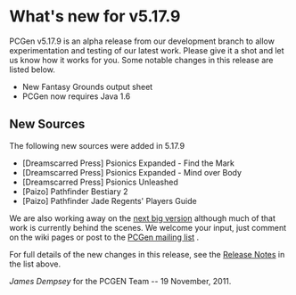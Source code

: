 What's new for v5.17.9
======================

PCGen v5.17.9 is an alpha release from our development branch to allow
experimentation and testing of our latest work. Please give it a shot
and let us know how it works for you.
Some notable changes in this release are listed below.

* New Fantasy Grounds output sheet
* PCGen now requires Java 1.6


New Sources
-----------
The following new sources were added in 5.17.9

* [Dreamscarred Press] Psionics Expanded - Find the Mark
* [Dreamscarred Press] Psionics Expanded - Mind over Body
* [Dreamscarred Press] Psionics Unleashed
* [Paizo] Pathfinder Bestiary 2
* [Paizo] Pathfinder Jade Regents' Players Guide


We are also working away on the
[next big version](http://wiki.pcgen.org/index.php?title=Release_6.0.x) although
much of that work is currently behind the scenes. We welcome your input,
just comment on the wiki pages or post to the
[PCGen mailing list](http://games.groups.yahoo.com/group/pcgen/)
.

For full details of the new changes in this release, see the
[Release Notes](http://sourceforge.net/projects/pcgen/files/PCGen%20Unstable/5.17.9%20Alpha/pcgen-release-notes-5179.html/download) in the list above.

*James Dempsey* for the PCGEN Team -- 19 November, 2011.
